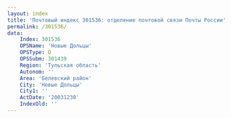 ```yaml
---
layout: index
title: 'Почтовый индекс 301536: отделение почтовой связи Почты России'
permalink: /301536/
data:
    Index: 301536
    OPSName: 'Новые Дольцы'
    OPSType: О
    OPSSubm: 301439
    Region: 'Тульская область'
    Autonom: ''
    Area: 'Белевский район'
    City: 'Новые Дольцы'
    City1: ''
    ActDate: '20031230'
    IndexOld: ''
---
```

